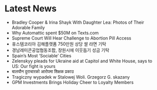 # Latest News
-  Bradley Cooper & Irina Shayk With Daughter Lea: Photos of Their Adorable Family
-  Why Automattic spent $50M on Texts.com
-  Supreme Court Will Hear Challenge to Abortion Pill Access
-  휴스템코리아 김해플랫폼 750만원 상당 쌀 라면 기탁
-  경남레미콘공업협동조합, 창원시에 이웃돕기 성금 기탁
-  Spain’s Most ‘Sociable’ Cities
-  Zelenskyy pleads for Ukraine aid at Capitol and White House, says to US: Our fight is yours
-  बालयौन दुराचारको आरोपमा शिक्षक प्रकाउ
-  Tragiczny wypadek w Stalowej Woli. Grzegorz G. skazany
-  GPM Investments Brings Holiday Cheer to Loyalty Members
